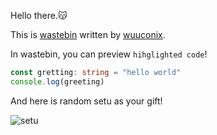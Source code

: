Hello there.😽

This is [wastebin](https://github.com/wuuconix/wastebin) written by [wuuconix](https://github.com/wuuconix).

In wastebin, you can preview `hihglighted code`!

```ts
const gretting: string = "hello world"
console.log(greeting)
```

And here is random setu as your gift!

![setu](https://api.wuuconix.link/setu?redirect&no-store)
